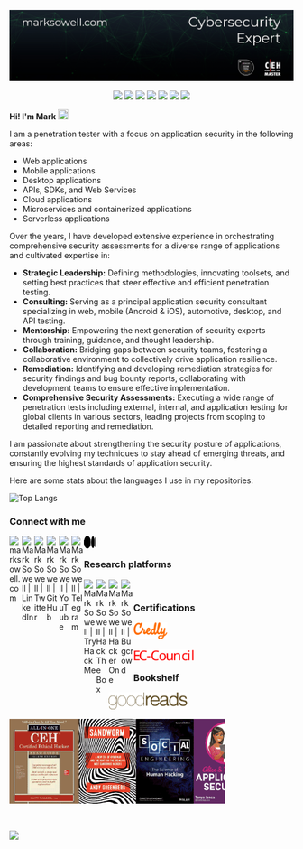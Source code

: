 [ ![Mark Sowell](Current4.png)](https://marksowell.com)

<p align="center">
<a href="https://github.com/marksowell"><img src="https://img.shields.io/github/followers/marksowell?style=social"></a>
<a href="https://keybase.io/marksowell"><img src="https://img.shields.io/keybase/pgp/marksowell"></a>
<a href="https://stats.uptimerobot.com/60WvLSoxxz/786870760"><img src="https://img.shields.io/uptimerobot/ratio/m786870760-eb1a41a20f0612eccc9cfd54"></a>
<a href="https://marksowell.com"><img src="https://img.shields.io/website?url=https%3A%2F%2Fmarksowell.com"></a>
<a href="https://discord.gg/mqPDCRWXMa"><img src="https://img.shields.io/discord/555552394184753153.svg?logo=discord"></a>
<a href="https://twitter.com/intent/follow?original_referer=https%3A%2F%2Fpublish.twitter.com%2F%3FbuttonType%3DFollowButton%26query%3Dhttps%253A%252F%252Ftwitter.com%252Fmarksowell%26widget%3DButton&ref_src=twsrc%5Etfw&region=follow_link&screen_name=marksowell&tw_p=followbutton"><img src="https://img.shields.io/twitter/follow/marksowell?label=Follow%20%40marksowell&style=social"></a>
<a href="https://www.linkedin.com/in/marksowell"><img src="https://img.shields.io/badge/LinkedIn-blue?logo=linkedin"></a>
</p>

**Hi! I'm Mark <img src="https://media.giphy.com/media/hvRJCLFzcasrR4ia7z/giphy.gif" height="18px" width="18px">**

I am a penetration tester with a focus on application security in the following areas:

- Web applications  
- Mobile applications  
- Desktop applications  
- APIs, SDKs, and Web Services  
- Cloud applications  
- Microservices and containerized applications  
- Serverless applications  

Over the years, I have developed extensive experience in orchestrating comprehensive security assessments for a diverse range of applications and cultivated expertise in:

- **Strategic Leadership:** Defining methodologies, innovating toolsets, and setting best practices that steer effective and efficient penetration testing.
- **Consulting:** Serving as a principal application security consultant specializing in web, mobile (Android & iOS), automotive, desktop, and API testing.
- **Mentorship:** Empowering the next generation of security experts through training, guidance, and thought leadership.
- **Collaboration:** Bridging gaps between security teams, fostering a collaborative environment to collectively drive application resilience.
- **Remediation:** Identifying and developing remediation strategies for security findings and bug bounty reports, collaborating with development teams to ensure effective implementation.
- **Comprehensive Security Assessments:** Executing a wide range of penetration tests including external, internal, and application testing for global clients in various sectors, leading projects from scoping to detailed reporting and remediation.

I am passionate about strengthening the security posture of applications, constantly evolving my techniques to stay ahead of emerging threats, and ensuring the highest standards of application security.

Here are some stats about the languages I use in my repositories:  
  
![Top Langs](https://github-readme-stats-flame-chi-13.vercel.app/api/top-langs/?username=marksowell&langs_count=8&size_weight=0&count_weight=1&layout=compact)

### Connect with me

[<img align="left" alt="marksowell.com" width="22px" width="22px" src="https://upload.wikimedia.org/wikipedia/commons/4/4b/Breezeicons-apps-32-preferences-system-network.svg" />][website]
[<img align="left" alt="Mark Sowell | LinkedIn" width="22px" width="22px" src="https://raw.githubusercontent.com/rahuldkjain/github-profile-readme-generator/master/src/images/icons/Social/linked-in-alt.svg" />][linkedin]
[<img align="left" alt="Mark Sowell | Twitter" width="22px" width="22px" src="https://upload.wikimedia.org/wikipedia/commons/5/53/X_logo_2023_original.svg" />][twitter]
[<img align="left" alt="Mark Sowell | GitHub" width="22px" width="22px" src="https://raw.githubusercontent.com/simple-icons/simple-icons/6492e09294fe505ea50ed55abb73e2fb8da722df/icons/github.svg" />][github]
[<img align="left" alt="Mark Sowell | YouTube" width="22px" width="22px" src="https://raw.githubusercontent.com/rahuldkjain/github-profile-readme-generator/master/src/images/icons/Social/youtube.svg" />][youtube]
[<img align="left" alt="Mark Sowell | Telegram" width="22px" width="22px" src="https://upload.wikimedia.org/wikipedia/commons/8/83/Telegram_2019_Logo.svg"/>][telegram]
[<img align="left" alt="Mark Sowell | Medium" height="22px" width="22px" src="https://raw.githubusercontent.com/Medium/medium-logos/cd9acd1fff7e3c902b559de6c808c4a491f2d160/03_Symbol/01_Black/SVG/Medium_Symbol_NoPadding.svg"/>][medium]

<br />

### Research platforms

[<img align="left" alt="Mark Sowell | TryHackMe" width="22px" width="22px" src="https://cdn.jsdelivr.net/npm/simple-icons@7.11.0/icons/tryhackme.svg" />][tryhackme]
[<img align="left" alt="Mark Sowell | Hack The Box" width="22px" width="22px" src="https://cdn.jsdelivr.net/npm/simple-icons@7.11.0/icons/hackthebox.svg" />][hackthebox]
[<img align="left" alt="Mark Sowell | HackerOne" width="22px" width="22px" src="https://cdn.jsdelivr.net/npm/simple-icons@7.11.0/icons/hackerone.svg" />][hackerone]
[<img align="left" alt="Mark Sowell | Bugcrowd" width="22px" width="22px" src="https://cdn.jsdelivr.net/npm/simple-icons@7.11.0/icons/bugcrowd.svg" />][bugcrowd]

<br />

### Certifications

[<img align="left" alt="Mark Sowell | Credly" height="30px" src="credly.svg" />][credly]

<br /><br />

[<img align="left" alt="Mark Sowell | EC-Council" height="20px" src="ec-council.svg" />][eccouncil]

<br />

### Bookshelf

[<picture><source media="(prefers-color-scheme: dark)" srcset="images/Goodreads_logo_white.svg" style="height: 30px;"><source media="(prefers-color-scheme: light)" srcset="images/Goodreads_logo.svg" style="height: 30px;"><img alt="Goodreads Logo" src="images/Goodreads_logo.svg" width="auto" height="30" /></picture>][GoodReads]

[<img src="bookshelf.gif" alt="Scrolling Image" height="150">][GoodReads]

<br />

![](https://komarev.com/ghpvc/?username=marksowell&color=57c62e&style=for-the-badge)

[website]: https://marksowell.com
[github]: https://github.com/marksowell  
[youtube]: https://www.youtube.com/c/MarkSowell-Denver/playlists
[linkedin]: https://www.linkedin.com/in/marksowell/
[hackthebox]: https://app.hackthebox.com/profile/319820
[bugcrowd]: https://bugcrowd.com/marksowell
[hackerone]: https://hackerone.com/marksowell
[tryhackme]: https://tryhackme.com/p/marksowell  
[twitter]: https://twitter.com/marksowell/  
[telegram]: https://t.me/marksowell
[credly]: https://www.credly.com/users/marksowell/badges?sort=-state_updated_at
[eccouncil]: https://aspen.eccouncil.org/VerifyBadge?type=certification&a=hrh5u5BN7tpBPrNa4iembfeuOXjVqqECsmvVrUh2oeI=  
[goodreads]: https://www.goodreads.com/marksowell
[medium]: https://medium.com/@mark-sowell
